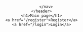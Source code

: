 <!DOCTYPE html>
<html lang="en">
<head>
    <meta charset="UTF-8">
    <meta http-equiv="X-UA-Compatible" content="IE=edge">
    <meta name="viewport" content="width=device-width, initial-scale=1.0">
    <link rel="stylesheet" href="./css/main.css">
    <script src="https://cdn.tailwindcss.com"></script>
    <title>Main</title>
</head>
<body>
    <header class="w-full h-[200px] bg-black">
        <nav>

        </nav>
    </header>
    <h1>Main page</h1>
    <a href="/register">Register</a>
    <a href="/login">Login</a>
</body>
</html>
